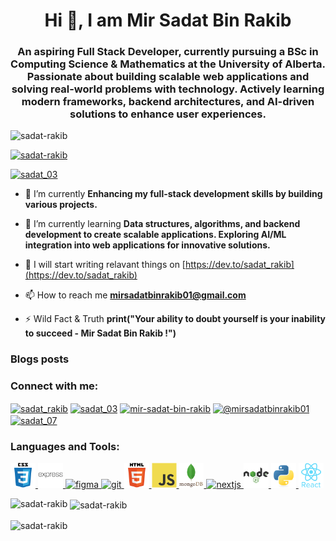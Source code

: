 <h1 align="center">Hi 👋, I am Mir Sadat Bin Rakib</h1>
<h3 align="center">An aspiring Full Stack Developer, currently pursuing a BSc in Computing Science & Mathematics at the University of Alberta. Passionate about building scalable web applications and solving real-world problems with technology. Actively learning modern frameworks, backend architectures, and AI-driven solutions to enhance user experiences.</h3>

<p align="left"> <img src="https://komarev.com/ghpvc/?username=sadat-rakib&label=Profile%20views&color=0e75b6&style=flat" alt="sadat-rakib" /> </p>

<p align="left"> <a href="https://github.com/ryo-ma/github-profile-trophy"><img src="https://github-profile-trophy.vercel.app/?username=sadat-rakib" alt="sadat-rakib" /></a> </p>

<p align="left"> <a href="https://twitter.com/sadat_03" target="blank"><img src="https://img.shields.io/twitter/follow/sadat_03?logo=twitter&style=for-the-badge" alt="sadat_03" /></a> </p>

- 🔭 I’m currently **Enhancing my full-stack development skills by building various projects.**

- 🌱 I’m currently learning **Data structures, algorithms, and backend development to create scalable applications. Exploring AI/ML integration into web applications for innovative solutions.**

- 📝 I will start writing relavant things on [https://dev.to/sadat_rakib](https://dev.to/sadat_rakib)

- 📫 How to reach me **mirsadatbinrakib01@gmail.com**

- ⚡ Wild Fact & Truth **print("Your ability to doubt yourself is your inability to succeed - Mir Sadat Bin Rakib !")**

### Blogs posts
<!-- BLOG-POST-LIST:START -->
<!-- BLOG-POST-LIST:END -->

<h3 align="left">Connect with me:</h3>
<p align="left">
<a href="https://dev.to/sadat_rakib" target="blank"><img align="center" src="https://raw.githubusercontent.com/rahuldkjain/github-profile-readme-generator/master/src/images/icons/Social/devto.svg" alt="sadat_rakib" height="30" width="40" /></a>
<a href="https://twitter.com/sadat_03" target="blank"><img align="center" src="https://raw.githubusercontent.com/rahuldkjain/github-profile-readme-generator/master/src/images/icons/Social/twitter.svg" alt="sadat_03" height="30" width="40" /></a>
<a href="https://linkedin.com/in/mir-sadat-bin-rakib" target="blank"><img align="center" src="https://raw.githubusercontent.com/rahuldkjain/github-profile-readme-generator/master/src/images/icons/Social/linked-in-alt.svg" alt="mir-sadat-bin-rakib" height="30" width="40" /></a>
<a href="https://medium.com/@mirsadatbinrakib01" target="blank"><img align="center" src="https://raw.githubusercontent.com/rahuldkjain/github-profile-readme-generator/master/src/images/icons/Social/medium.svg" alt="@mirsadatbinrakib01" height="30" width="40" /></a>
<a href="https://www.leetcode.com/sadat_07" target="blank"><img align="center" src="https://raw.githubusercontent.com/rahuldkjain/github-profile-readme-generator/master/src/images/icons/Social/leet-code.svg" alt="sadat_07" height="30" width="40" /></a>
</p>

<h3 align="left">Languages and Tools:</h3>
<p align="left"> <a href="https://www.w3schools.com/css/" target="_blank" rel="noreferrer"> <img src="https://raw.githubusercontent.com/devicons/devicon/master/icons/css3/css3-original-wordmark.svg" alt="css3" width="40" height="40"/> </a> <a href="https://expressjs.com" target="_blank" rel="noreferrer"> <img src="https://raw.githubusercontent.com/devicons/devicon/master/icons/express/express-original-wordmark.svg" alt="express" width="40" height="40"/> </a> <a href="https://www.figma.com/" target="_blank" rel="noreferrer"> <img src="https://www.vectorlogo.zone/logos/figma/figma-icon.svg" alt="figma" width="40" height="40"/> </a> <a href="https://git-scm.com/" target="_blank" rel="noreferrer"> <img src="https://www.vectorlogo.zone/logos/git-scm/git-scm-icon.svg" alt="git" width="40" height="40"/> </a> </a> <a href="https://www.w3.org/html/" target="_blank" rel="noreferrer"> <img src="https://raw.githubusercontent.com/devicons/devicon/master/icons/html5/html5-original-wordmark.svg" alt="html5" width="40" height="40"/> </a> <a href="https://developer.mozilla.org/en-US/docs/Web/JavaScript" target="_blank" rel="noreferrer"> <img src="https://raw.githubusercontent.com/devicons/devicon/master/icons/javascript/javascript-original.svg" alt="javascript" width="40" height="40"/> </a> <a href="https://www.mongodb.com/" target="_blank" rel="noreferrer"> <img src="https://raw.githubusercontent.com/devicons/devicon/master/icons/mongodb/mongodb-original-wordmark.svg" alt="mongodb" width="40" height="40"/> </a> <a href="https://nextjs.org/" target="_blank" rel="noreferrer"> <img src="https://cdn.worldvectorlogo.com/logos/nextjs-2.svg" alt="nextjs" width="40" height="40"/> </a> <a href="https://nodejs.org" target="_blank" rel="noreferrer"> <img src="https://raw.githubusercontent.com/devicons/devicon/master/icons/nodejs/nodejs-original-wordmark.svg" alt="nodejs" width="40" height="40"/> </a> <a href="https://www.python.org" target="_blank" rel="noreferrer"> <img src="https://raw.githubusercontent.com/devicons/devicon/master/icons/python/python-original.svg" alt="python" width="40" height="40"/> </a> <a href="https://reactjs.org/" target="_blank" rel="noreferrer"> <img src="https://raw.githubusercontent.com/devicons/devicon/master/icons/react/react-original-wordmark.svg" alt="react" width="40" height="40"/> </a> </p>

<p><img align="left" src="https://github-readme-stats.vercel.app/api/top-langs?username=sadat-rakib&show_icons=true&locale=en&layout=compact" alt="sadat-rakib" /></p>

<p>&nbsp;<img align="center" src="https://github-readme-stats.vercel.app/api?username=sadat-rakib&show_icons=true&locale=en" alt="sadat-rakib" /></p>

<p><img align="center" src="https://github-readme-streak-stats.herokuapp.com/?user=sadat-rakib&" alt="sadat-rakib" /></p>
